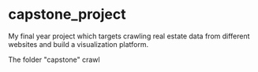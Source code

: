 # capstone_project
My final year project which targets crawling real estate data from different websites and build a visualization platform.

The folder "capstone" crawl
